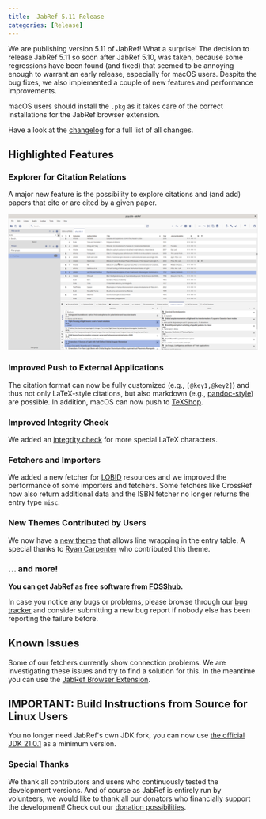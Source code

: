 ```yaml
---
title:  JabRef 5.11 Release
categories: [Release]
---
```


We are publishing version 5.11 of JabRef! What a surprise! The decision to release JabRef 5.11 so soon after JabRef 5.10, was taken, because some regressions have been found (and fixed) that seemed to be annoying enough to warrant an early release, especially for macOS users. Despite the bug fixes, we also implemented a couple of new features and performance improvements.

macOS users should install the `.pkg` as it takes care of the correct installations for the JabRef browser extension.

Have a look at the [changelog](https://github.com/JabRef/jabref/blob/main/CHANGELOG.md) for a full list of all changes.

## Highlighted Features

### Explorer for Citation Relations

A major new feature is the possibility to explore citations and (and add) papers that cite or are cited by a given paper.

![Screenshot citation relations](/img/citation-relations.png)

### Improved Push to External Applications

The citation format can now be fully customized (e.g., `[@key1,@key2]`) and thus not only LaTeX-style citations, but also markdown (e.g., [pandoc-style](https://pandoc.org/MANUAL.html#citation-syntax)) are possible. In addition, macOS can now push to [TeXShop](https://pages.uoregon.edu/koch/texshop/).

### Improved Integrity Check

We added an [integrity check](https://docs.jabref.org/finding-sorting-and-cleaning-entries/checkintegrity) for more special LaTeX characters.

### Fetchers and Importers

We added a new fetcher for [LOBID](https://lobid.org/) resources and we improved the performance of some importers and fetchers. Some fetchers like CrossRef now also return additional data and the ISBN fetcher no longer returns the entry type `misc`.

### New Themes Contributed by Users

We now have a [new theme](https://github.com/JabRef/themes.jabref.org/tree/main/themes/LightTheme/Interoctiv) that allows line wrapping in the entry table. A special thanks to [Ryan Carpenter](https://github.com/ryan-carpenter) who contributed this theme.

### ... and more!

**You can get JabRef as free software from [FOSShub](https://www.fosshub.com/JabRef.html).**

In case you notice any bugs or problems, please browse through our [bug tracker](https://github.com/JabRef/jabref/issues) and consider submitting a new bug report if nobody else has been reporting the failure before.

## Known Issues

Some of our fetchers currently show connection problems. We are investigating these issues and try to find a solution for this. In the meantime you can use the [JabRef Browser Extension](https://docs.jabref.org/collect/jabref-browser-extension).

## IMPORTANT: Build Instructions from Source for Linux Users

You no longer need JabRef's own JDK fork, you can now use [the official JDK 21.0.1](https://www.oracle.com/java/technologies/javase/21-0-1-relnotes.html) as a minimum version.

### Special Thanks

We thank all contributors and users who continuously tested the development versions.
And of course as JabRef is entirely run by volunteers, we would like to thank all our donators who financially support the development! Check out our [donation possibilities](donations.jabref.org).
